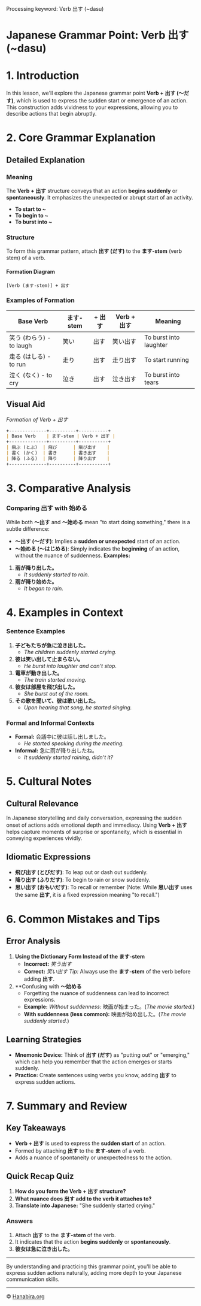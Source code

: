 Processing keyword: Verb 出す (~dasu)
# Japanese Grammar Point: Verb 出す (~dasu)
# 1. Introduction
In this lesson, we'll explore the Japanese grammar point **Verb + 出す (～だす)**, which is used to express the sudden start or emergence of an action. This construction adds vividness to your expressions, allowing you to describe actions that begin abruptly.
# 2. Core Grammar Explanation
## Detailed Explanation
### Meaning
The **Verb + 出す** structure conveys that an action **begins suddenly** or **spontaneously**. It emphasizes the unexpected or abrupt start of an activity.
- **To start to ~**
- **To begin to ~**
- **To burst into ~**
### Structure
To form this grammar pattern, attach **出す (だす)** to the **ます-stem** (verb stem) of a verb.
#### Formation Diagram
```
[Verb (ます-stem)] + 出す
```
### Examples of Formation
| Base Verb | ます-stem | + 出す | Verb + 出す | Meaning |
|-----------|-----------|--------|-------------|---------|
| 笑う (わらう) - to laugh | 笑い      | 出す   | 笑い出す      | To burst into laughter |
| 走る (はしる) - to run  | 走り      | 出す   | 走り出す      | To start running |
| 泣く (なく) - to cry    | 泣き      | 出す   | 泣き出す      | To burst into tears |
## Visual Aid
*Formation of Verb + 出す*
```markdown
+--------------+----------+-----------+
| Base Verb    | ます-stem | Verb + 出す |
+--------------+----------+-----------+
| 飛ぶ (とぶ)  | 飛び      | 飛び出す    |
| 書く (かく)  | 書き      | 書き出す    |
| 降る (ふる)  | 降り      | 降り出す    |
+--------------+----------+-----------+
```
# 3. Comparative Analysis
### Comparing **出す** with **始める**
While both **～出す** and **～始める** mean "to start doing something," there is a subtle difference:
- **～出す (～だす)**: Implies a **sudden or unexpected** start of an action.
- **～始める (～はじめる)**: Simply indicates the **beginning** of an action, without the nuance of suddenness.
**Examples:**
1. **雨が降り出した。**
   - *It suddenly started to rain.*
2. **雨が降り始めた。**
   - *It began to rain.*
# 4. Examples in Context
### Sentence Examples
1. **子どもたちが急に泣き出した。**
   - *The children suddenly started crying.*
2. **彼は笑い出して止まらない。**
   - *He burst into laughter and can't stop.*
3. **電車が動き出した。**
   - *The train started moving.*
4. **彼女は部屋を飛び出した。**
   - *She burst out of the room.*
5. **その歌を聞いて、彼は歌い出した。**
   - *Upon hearing that song, he started singing.*
### Formal and Informal Contexts
- **Formal:** 会議中に彼は話し出しました。
  - *He started speaking during the meeting.*
- **Informal:** 急に雨が降り出したね。
  - *It suddenly started raining, didn't it?*
# 5. Cultural Notes
## Cultural Relevance
In Japanese storytelling and daily conversation, expressing the sudden onset of actions adds emotional depth and immediacy. Using **Verb + 出す** helps capture moments of surprise or spontaneity, which is essential in conveying experiences vividly.
## Idiomatic Expressions
- **飛び出す (とびだす)**: To leap out or dash out suddenly.
- **降り出す (ふりだす)**: To begin to rain or snow suddenly.
- **思い出す (おもいだす)**: To recall or remember (Note: While **思い出す** uses the same **出す**, it is a fixed expression meaning "to recall.")
# 6. Common Mistakes and Tips
## Error Analysis
1. **Using the Dictionary Form Instead of the ます-stem**
   - **Incorrect:** *笑う出す*
   - **Correct:** *笑い出す*
   *Tip:* Always use the **ます-stem** of the verb before adding **出す**.
2. **Confusing with **～始める**
   - Forgetting the nuance of suddenness can lead to incorrect expressions.
   - **Example:** *Without suddenness:* 映画が始まった。(*The movie started.*)
   - **With suddenness (less common):** 映画が始め出した。(*The movie suddenly started.*)
## Learning Strategies
- **Mnemonic Device:** Think of **出す (だす)** as "putting out" or "emerging," which can help you remember that the action emerges or starts suddenly.
- **Practice:** Create sentences using verbs you know, adding **出す** to express sudden actions.
# 7. Summary and Review
## Key Takeaways
- **Verb + 出す** is used to express the **sudden start** of an action.
- Formed by attaching **出す** to the **ます-stem** of a verb.
- Adds a nuance of spontaneity or unexpectedness to the action.
## Quick Recap Quiz
1. **How do you form the Verb + 出す structure?**
2. **What nuance does 出す add to the verb it attaches to?**
3. **Translate into Japanese:** "She suddenly started crying."
### Answers
1. Attach **出す** to the **ます-stem** of the verb.
2. It indicates that the action **begins suddenly** or **spontaneously**.
3. **彼女は急に泣き出した。**

---
By understanding and practicing this grammar point, you'll be able to express sudden actions naturally, adding more depth to your Japanese communication skills.


---

© [Hanabira.org](https://hanabira.org)
